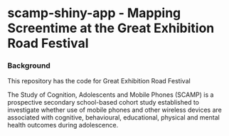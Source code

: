 # scamp-shiny-app - Mapping Screentime at the Great Exhibition Road Festival

### Background
This repository has the code for Great Exhibition Road Festival




The Study of Cognition, Adolescents and Mobile Phones (SCAMP) is a prospective secondary school-based cohort study established to investigate 
whether use of mobile phones and other wireless devices are associated with cognitive, behavioural, educational, physical and mental health outcomes 
during adolescence. 
